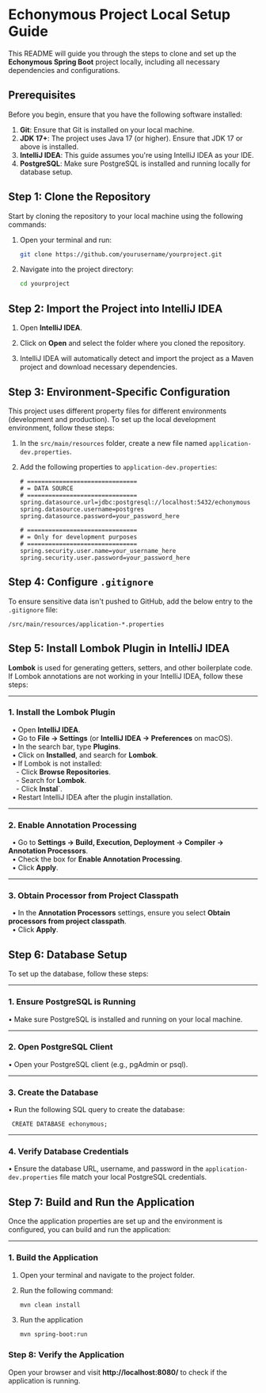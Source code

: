 # Echonymous Project Local Setup Guide

This README will guide you through the steps to clone and set up the **Echonymous Spring Boot** project locally, including all necessary dependencies and configurations.

## Prerequisites

Before you begin, ensure that you have the following software installed:

1. **Git**: Ensure that Git is installed on your local machine.
2. **JDK 17+**: The project uses Java 17 (or higher). Ensure that JDK 17 or above is installed.
3. **IntelliJ IDEA**: This guide assumes you're using IntelliJ IDEA as your IDE.
4. **PostgreSQL**: Make sure PostgreSQL is installed and running locally for database setup.

## Step 1: Clone the Repository

Start by cloning the repository to your local machine using the following commands:

1. Open your terminal and run:

    ```bash
    git clone https://github.com/yourusername/yourproject.git
    ```

2. Navigate into the project directory:

    ```bash
    cd yourproject
    ```

## Step 2: Import the Project into IntelliJ IDEA

  1. Open **IntelliJ IDEA**.
     
  2. Click on **Open** and select the folder where you cloned the repository.
     
  3. IntelliJ IDEA will automatically detect and import the project as a Maven project and download necessary dependencies.

## Step 3: Environment-Specific Configuration

This project uses different property files for different environments (development and production). To set up the local development environment, follow these steps:

1. In the `src/main/resources` folder, create a new file named `application-dev.properties`.

2. Add the following properties to `application-dev.properties`:

   ```properties
   # ===============================
   # = DATA SOURCE
   # ===============================
   spring.datasource.url=jdbc:postgresql://localhost:5432/echonymous
   spring.datasource.username=postgres
   spring.datasource.password=your_password_here

   # ===============================
   # = Only for development purposes
   # ===============================
   spring.security.user.name=your_username_here
   spring.security.user.password=your_password_here

## Step 4: Configure `.gitignore`

To ensure sensitive data isn't pushed to GitHub, add the below entry to the `.gitignore` file:
```gitignore
/src/main/resources/application-*.properties
````

## Step 5: Install Lombok Plugin in IntelliJ IDEA

**Lombok** is used for generating getters, setters, and other boilerplate code. If Lombok annotations are not working in your IntelliJ IDEA, follow these steps:

---

### 1. Install the Lombok Plugin

   &nbsp;&nbsp;• Open **IntelliJ IDEA**.  
   &nbsp;&nbsp;• Go to **File -> Settings** (or **IntelliJ IDEA -> Preferences** on macOS).  
   &nbsp;&nbsp;• In the search bar, type **Plugins**.  
   &nbsp;&nbsp;• Click on **Installed**, and search for **Lombok**.  
   &nbsp;&nbsp;• If Lombok is not installed:  
         &nbsp;&nbsp;&nbsp;&nbsp;- Click **Browse Repositories**.  
         &nbsp;&nbsp;&nbsp;&nbsp;- Search for **Lombok**.  
         &nbsp;&nbsp;&nbsp;&nbsp;- Click **Instal**`.  
   &nbsp;&nbsp;• Restart IntelliJ IDEA after the plugin installation.  
   
---

### 2. Enable Annotation Processing

   &nbsp;&nbsp;• Go to **Settings -> Build, Execution, Deployment -> Compiler -> Annotation Processors**.  
   &nbsp;&nbsp;• Check the box for **Enable Annotation Processing**.  
   &nbsp;&nbsp;• Click **Apply**.  

---

### 3. Obtain Processor from Project Classpath

   &nbsp;&nbsp;• In the **Annotation Processors** settings, ensure you select **Obtain processors from project classpath**.  
   &nbsp;&nbsp;• Click **Apply**.  

## Step 6: Database Setup

To set up the database, follow these steps:

---

### 1. Ensure PostgreSQL is Running
   • Make sure PostgreSQL is installed and running on your local machine.

---

### 2. Open PostgreSQL Client
   • Open your PostgreSQL client (e.g., pgAdmin or psql).

---

### 3. Create the Database
   • Run the following SQL query to create the database:

     CREATE DATABASE echonymous;

---

### 4. Verify Database Credentials
   • Ensure the database URL, username, and password in the `application-dev.properties` file match your local PostgreSQL credentials.

## Step 7: Build and Run the Application

Once the application properties are set up and the environment is configured, you can build and run the application:

---

### 1. Build the Application

1. Open your terminal and navigate to the project folder.
2. Run the following command:

   ```bash
   mvn clean install
3. Run the application

   ```bash
   mvn spring-boot:run

### Step 8: Verify the Application

Open your browser and visit **http://localhost:8080/** to check if the application is running.
